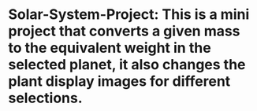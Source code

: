 # Solar-System-Project: This is a mini project that converts a given mass to the equivalent weight in the selected planet, it also changes the plant display images for different selections.

